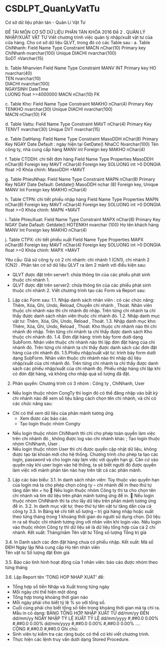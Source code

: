 # CSDLPT_QuanLyVatTu
Cơ sở dữ liệu phân tán - Quản Lí Vật Tư

ĐỀ TÀI MÔN  CƠ SỞ DỮ LIỆU PHÂN TÁN KHÓA 2016
Đề 2 . QUẢN LÝ NHẬP/XUẤT VẬT TƯ
Viết chương trình việc quản lý nhập/xuất vật tư của cửa hàng. 
Cho cơ sở dữ liệu QLVT, trong đó có các Table sau :
a.  Table ChiNhanh:
Field Name	Type	Constraint
MACN	nChar(10)	Primary key
ChiNhanh	nvarchar(100)	Unique
DIACHI	nvarchar(100)	
SoDT	nVarchar(15)	

b.  Table Nhanvien
Field Name	Type	Constraint
MANV	INT	Primary key
HO	nvarchar(40)	
TEN	nvarchar(10)	
DIACHI	nvarchar(100)	
NGAYSINH	DateTime	
LUONG	float	>=4000000
MACN	nChar(10)	FK

c.  Table Kho:
Field Name	Type	Constraint
MAKHO	nChar(4)	Primary Key 
TENKHO	nvarchar(30)	Unique
DIACHI	nvarchar(100)	
MACN	nChar(10)	FK
 
d. Table Vattu:
Field Name	Type	Constraint
MAVT	nChar(4)	Primary Key 
TENVT	nvarchar(30)	Unique
DVT	nvarchar(15)	

e. Table DatHang:
Field Name	Type	Constraint
MasoDDH	nChar(8)	Primary Key
NGAY	Date	Default : ngày hiện tại GetDate()
NhaCC	Nvarchar(100)	Tên công ty, nhà cung cấp hàng
MANV	int	Foreign key
MAKHO	nChar(4)	

f. Table CTDDH: chi tiết đơn hàng
Field Name	Type	Properties
MasoDDH	nChar(8)	Foreign key
MAVT	nChar(4)	Foreign key
SOLUONG	int	>0
DONGIA	float	>0
Khóa chính: MasoDDH +MAVT

g. Table PhieuNhap:
Field Name	Type	Constraint
MAPN	nChar(8)	Primary Key
NGAY	Date	Default: Getdate()
MasoDDH	nchar (8)	Foreign key, Unique
MANV	Int	Foreign key
MAKHO	nChar(4)	

h. Table CTPN: chi tiết phiếu nhập hàng
Field Name	Type	Properties
MAPN	nChar(8)	Foreign key
MAVT	nChar(4)	Foreign key
SOLUONG	int	>0
DONGIA	float	>=0
Khóa chính: MAPN +MAVT

i. Table PhieuXuat:
Field Name	Type	Constraint
MAPX	nChar(8)	Primary Key
NGAY	Date	Dafault: Getdate()
HOTENKH	nvarchar (100)	Họ tên khách hàng
MANV	Int	Foreign key
MAKHO	nChar(4)	

j. Table CTPX: chi tiết phiếu xuất
Field Name	Type	Properties
MAPX	nChar(8)	Foreign key
MAVT	nChar(4)	Foreign key
SOLUONG	int	>0
DONGIA	float	>=0
Khóa chính: MAPX +MAVT

Yêu cầu: 
Giả sử  công ty có  2 chi  nhánh: chi nhánh 1  (CN1), chi nhánh 2  (CN2) .
Phân tán cơ sở dữ liệu QLVT  ra làm 2 mảnh với điều kiện sau: 
-	QLVT được đặt trên server1: chứa thông tin của các phiếu phát sinh thuộc chi nhánh 1.
-	QLVT được đặt trên server2: chứa thông  tin của các phiếu phát sinh thuộc chi nhánh 2.
Viết chương trình tạo các Form và Report sau:

1. Lập các Form sau:
1.1. Nhập danh sách nhân viên : có các chức năng: Thêm, Xóa, Ghi, Undo, Reload, Chuyển chi nhánh , Thoát. Nhân viên thuộc chi nhánh nào thì chi nhánh đó nhập. Trên từng chi nhánh ta chỉ thấy được danh sách nhân viên thuộc chi nhánh đó.
1.2. Nhập danh mục vật tư: Thêm, Xóa, Ghi, Undo, Reload , Thoát. 
1.3. Nhập danh mục kho: Thêm, Xóa, Ghi, Undo, Reload , Thoát. Kho thuộc chi nhánh nào thì chi nhánh đó nhập. Trên từng chi nhánh ta chỉ thấy được danh sách Kho thuộc chi nhánh đó.
1.4. Đơn đặt hàng: trình bày form dưới dạng SubForm. Nhân viên thuộc chi nhánh nào thì lập đơn đặt hàng của chi nhánh đó. Trên từng chi nhánh ta chỉ thấy được danh sách các đơn đặt hàng của chi nhánh đó.
1.5.Phiếu nhập/xuất vật tư: trình bày form dưới dạng SubForm. Nhân viên thuộc chi nhánh nào thì nhập dữ liệu nhập/xuất của chi nhánh đó. Trên từng chi nhánh ta chỉ thấy được danh sách các phiếu nhập/xuất của chi nhánh đó.
Phiếu nhập hàng chỉ lập khi có đơn đặt hàng, và không cho nhập quá số lượng đã đặt.  
 
2. Phân quyền: Chương trình có 3 nhóm : Công ty , ChiNhanh, User
-  Nếu login thuộc nhóm CongTy thì login đó có thể đăng nhập vào bất kỳ chi nhánh nào để xem số liệu bằng cách chọn tên chi nhánh, và chỉ có các chức năng sau:
 + Chỉ có thể xem dữ liệu của phân mảnh tương ứng.
 	 + Xem được các báo cáo.
	 + Tạo login thuộc nhóm Congty
-  Nếu login thuộc nhóm ChiNhanh thì chỉ cho phép toàn quyền làm việc trên chi nhánh đó , không được log vào chi nhánh khác ; Tạo login thuộc nhóm ChiNhanh, User .
- Nếu login thuộc nhóm User thì chỉ được quyền cập nhật dữ liệu, không được tạo tài khoản mới cho hệ thống.
Chương trình cho phép ta tạo các login, password và cho login này làm việc với quyền hạn gì. Căn cứ vào quyền này khi user login vào hệ thống, ta sẽ biết người đó được quyền làm việc với mảnh phân tán nào hay trên tất cả các phân mảnh. 

3. Lập các báo biểu:
3.1. In danh sách nhân viên: Tùy thuộc vào quyền hạn của login mà ta cho phép chọn công ty – chi nhánh để in theo thứ tự tăng dần tên + họ
 Nếu login thuộc nhóm Công ty thì ta cho chọn tên chi nhánh và tìm dữ liệu trên phân mảnh tương ứng để in. 
 Nếu login thuộc nhóm ChiNhánh thì ta cho lấy dữ liệu trên phân mảnh tương ứng để in.
3.2. In danh mục vật tư: theo thứ tự tên vật tư tăng dần của cả công ty
3.3. In Bảng kê chi tiết số lượng – trị giá hàng nhập hoặc xuất theo từng tháng trong 1 khoảng thời gian do người sử dụng chọn. 
Dữ liệu in ra sẽ thuộc chi nhánh tương ứng với nhân viên khi login vào. Nếu login vào thuộc nhóm Công ty thì dữ liệu sẽ là dữ liệu tổng hợp của cả 2 chi nhánh. Kết xuất: 
Tháng/năm       Tên vật tư        Tổng số lượng            Tổng trị giá

3.4. In Danh sách các đơn đặt hàng chưa có phiếu nhập. Kết xuất:
      Mã số ĐĐH  Ngày lập     Nhà cung cấp  Họ tên nhân viên  
           Tên vật tư     Số lượng đặt     Đơn giá
           
3.5. Báo cáo tình hình hoạt động của 1 nhân viên: báo cáo được nhóm theo từng tháng
 
3.6. Lập Report tên ‘TONG HOP NHAP XUAT’ để:
- Tổng hợp số tiền Nhập và Xuất trong từng ngày
- Mỗi ngày chỉ thể hiện một dòng
- Tổng hợp trong khoảng thời gian nào
- Mỗi ngày phải cho biết tỷ lệ % so với tổng số.
- Cuối cùng phải cho biết tổng số tiền trong khoảng thời gian mà ta chỉ ra.
Mẫu in có dạng:
BẢNG TỔNG HỢP NHẬP XUẤT
TỪ dd/mm/yy ĐẾN dd/mm/yy
NGÀY	NHẬP	TỶ LỆ	XUẤT	TỶ LỆ
dd/mm/yyyy	#,##0.0	0.00%	#,##0.0	0.00%
dd/mm/yyyy	#,##0.0	0.00%	#,##0.0	0.00%
….				
CỘNG	#,##0.0		#,##0.0	
 Ghi chú: 
- Sinh viên tự kiểm tra các ràng buộc có thể có khi viết chương trình.
 - Thực hiện các lệnh truy vấn dưới dạng Stored Procedure.



